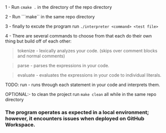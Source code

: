 1 - Run ```cmake .``` in the directory of the repo directory

2 - Run ```make`` in the same repo directory

3 - finally to excute the program run ```./interpreter <command> <test file>```

4 - There are several commands to choose from that each do their own thing but build off of each other:

  > tokenize - lexically analyzes your code. (skips over comment blocks and normal comments)

  > parse - parses the expressions in your code.

  > evaluate - evaluates the expressions in your code to individual literals.

  TODO: run - runs through each statement in your code and interprets them.
  
OPTIONAL:- to clean the project run ```make clean``` all while in the same repo directory

### The program operates as expected in a local environment; however, it encounters issues when deployed on GitHub Workspace.
